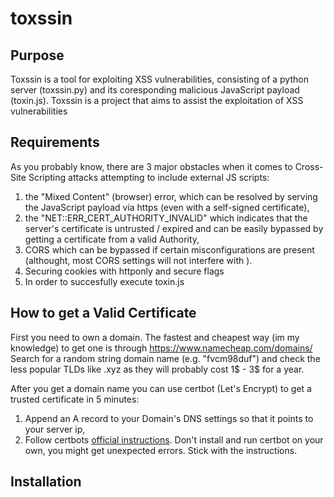 # toxssin
## Purpose
Toxssin is a tool for exploiting XSS vulnerabilities, consisting of a python server (toxssin.py) and its coresponding malicious JavaScript payload (toxin.js).
Toxssin is a project that aims to assist the exploitation of XSS vulnerabilities 

## Requirements
As you probably know, there are 3 major obstacles when it comes to Cross-Site Scripting attacks attempting to include external JS scripts:
1. the "Mixed Content" (browser) error, which can be resolved by serving the JavaScript payload via https (even with a self-signed certificate),
2. the "NET::ERR_CERT_AUTHORITY_INVALID" which indicates that the server's certificate is untrusted / expired and can be easily bypassed by getting a certificate from a valid Authority,  
3. CORS which can be bypassed if certain misconfigurations are present (althought, most CORS settings will not interfere with ).
4. Securing cookies with httponly and secure flags
5. In order to succesfully execute toxin.js 

## How to get a Valid Certificate
First you need to own a domain. The fastest and cheapest way (im my knowledge) to get one is through https://www.namecheap.com/domains/
Search for a random string domain name (e.g. "fvcm98duf") and check the less popular TLDs like .xyz as they will probably cost 1$ - 3$ for a year.

After you get a domain name you can use certbot (Let's Encrypt) to get a trusted certificate in 5 minutes:
1. Append an A record to your Domain's DNS settings so that it points to your server ip,
2. Follow certbots [official instructions](https://certbot.eff.org/instructions). Don't install and run certbot on your own, you might get unexpected errors. Stick with the instructions.

## Installation 
